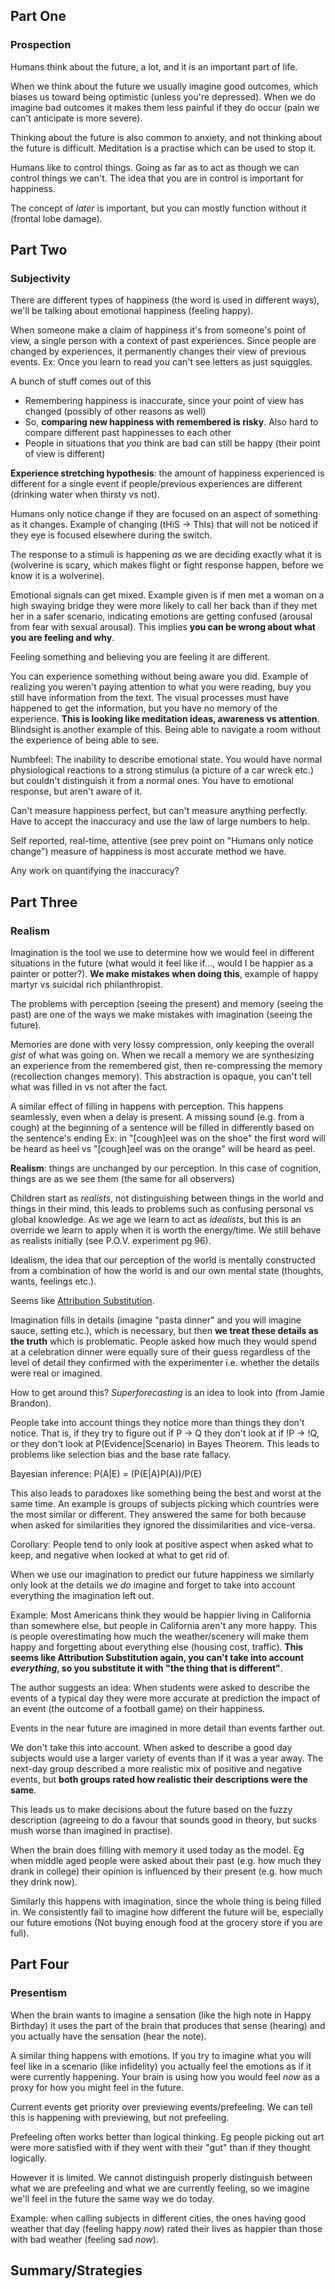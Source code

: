 ## Part One
### Prospection
Humans think about the future, a lot, and it is an important part of life.

When we think about the future we usually imagine good outcomes, which biases us toward being optimistic (unless you're depressed). When we do imagine bad outcomes it makes them less painful if they do occur (pain we can't anticipate is more severe).

Thinking about the future is also common to anxiety, and not thinking about the future is difficult. Meditation is a practise which can be used to stop it.

Humans like to control things. Going as far as to act as though we can control things we can't. The idea that you are in control is important for happiness.

The concept of *later* is important, but you can mostly function without it (frontal lobe damage).

## Part Two
### Subjectivity
There are different types of happiness (the word is used in different ways), we'll be talking about emotional happiness (feeling happy).

When someone make a claim of happiness it's from someone's point of view, a single person with a context of past experiences. Since people are changed by experiences, it permanently changes their view of previous events. Ex: Once you learn to read you can't see letters as just squiggles.

A bunch of stuff comes out of this

* Remembering happiness is inaccurate, since your point of view has changed (possibly of other reasons as well)
* So, __comparing new happiness with remembered is risky__. Also hard to compare different past happinesses to each other
* People in situations that *you* think are bad can still be happy (their point of view is different)

__Experience stretching hypothesis__: the amount of happiness experienced is different for a single event if people/previous experiences are different (drinking water when thirsty vs not).

Humans only notice change if they are focused on an aspect of something as it changes. Example of changing (tHiS -> ThIs) that will not be noticed if they eye is focused elsewhere during the switch.

The response to a stimuli is happening *as* we are deciding exactly what it is (wolverine is scary, which makes flight or fight response happen, before we know it is a wolverine).

Emotional signals can get mixed. Example given is if men met a woman on a high swaying bridge they were more likely to call her back than if they met her in a safer scenario, indicating emotions are getting confused (arousal from fear with sexual arousal). This implies __you can be wrong about what you are feeling and why__.

Feeling something and believing you are feeling it are different.

You can experience something without being aware you did. Example of realizing you weren't paying attention to what you were reading, buy you still have information from the text. The visual processes must have happened to get the information, but you have no memory of the experience. __This is looking like meditation ideas, awareness vs attention__. Blindsight is another example of this. Being able to navigate a room without the experience of being able to see.

Numbfeel: The inability to describe emotional state. You would have normal physiological reactions to a strong stimulus (a picture of a car wreck etc.) but couldn't distinguish it from a normal ones. You have to emotional response, but aren't aware of it.

Can't measure happiness perfect, but can't measure anything perfectly. Have to accept the inaccuracy and use the law of large numbers to help.

Self reported, real-time, attentive (see prev point on "Humans only notice change") measure of happiness is most accurate method we have.

Any work on quantifying the inaccuracy?

## Part Three
### Realism
Imagination is the tool we use to determine how we would feel in different situations in the future (what would it feel like if..., would I be happier as a painter or potter?). __We make mistakes when doing this__, example of happy martyr vs suicidal rich philanthropist.

The problems with perception (seeing the present) and memory (seeing the past) are one of the ways we make mistakes with imagination (seeing the future).

Memories are done with very lossy compression, only keeping the overall *gist* of what was going on. When we recall a memory we are synthesizing an experience from the remembered gist, then re-compressing the memory (recollection changes memory). This abstraction is opaque, you can't tell what was filled in vs not after the fact.

A similar effect of filling in happens with perception. This happens seamlessly, even when a delay is present. A missing sound (e.g. from a cough) at the beginning of a sentence will be filled in differently based on the sentence's ending Ex: in "[cough]eel was on the shoe" the first word will be heard as heel vs "[cough]eel was on the orange" will be heard as peel.

__Realism__: things are unchanged by our perception. In this case of cognition, things are as we see them (the same for all observers)

Children start as *realists*, not distinguishing between things in the world and things in their mind, this leads to problems such as confusing personal vs global knowledge. As we age we learn to act as *idealists*, but this is an override we learn to apply when it is worth the energy/time. We still behave as realists initially (see P.O.V. experiment pg 96).

Idealism, the idea that our perception of the world is mentally constructed from a combination of how the world is and our own mental state (thoughts, wants, feelings etc.).

Seems like [Attribution Substitution](https://en.wikipedia.org/wiki/Attribute_substitution).

Imagination fills in details (imagine "pasta dinner" and you will imagine sauce, setting etc.), which is necessary, but then __we treat these details as the truth__ which is problematic. People asked how much they would spend at a celebration dinner were equally sure of their guess regardless of the level of detail they confirmed with the experimenter i.e. whether the details were real or imagined. 

How to get around this? *Superforecasting* is an idea to look into (from Jamie Brandon).

People take into account things they notice more than things they don't notice. That is, if they try to figure out if P -> Q they don't look at if !P -> !Q, or they don't look at P(Evidence|Scenario) in Bayes Theorem. This leads to problems like selection bias and the base rate fallacy.

Bayesian inference: P(A|E) = (P(E|A)P(A))/P(E)

This also leads to paradoxes like something being the best and worst at the same time. An example is groups of subjects picking which countries were the most similar or different. They answered the same for both because when asked for similarities they ignored the dissimilarities and vice-versa.

Corollary: People tend to only look at positive aspect when asked what to keep, and negative when looked at what to get rid of.

When we use our imagination to predict our future happiness we similarly only look at the details we *do* imagine and forget to take into account everything the imagination left out.

Example: Most Americans think they would be happier living in California than somewhere else, but people in California aren't any more happy. This is people overestimating how much the weather/scenery will make them happy and forgetting about everything else (housing cost, traffic). __This seems like Attribution Substitution again, you can't take into account *everything*, so you substitute it with "the thing that is different"__.

The author suggests an idea: When students were asked to describe the events of a typical day they were more accurate at prediction the impact of an event (the outcome of a football game) on their happiness.

Events in the near future are imagined in more detail than events farther out.

We don't take this into account. When asked to describe a good day subjects would use a larger variety of events than if it was a year away. The next-day group described a more realistic mix of positive and negative events, but __both groups rated how realistic their descriptions were the same__.

This leads us to make decisions about the future based on the fuzzy description (agreeing to do a favour that sounds good in theory, but sucks mush worse than imagined in practise).

When the brain does filling with memory it used today as the model. Eg when middle aged people were asked about their past (e.g. how much they drank in college) their opinion is influenced by their present (e.g. how much they drink now).

Similarly this happens with imagination, since the whole thing is being filled in. We consistently fail to imagine how different the future will be, especially our future emotions (Not buying enough food at the grocery store if you are full).

## Part Four
### Presentism
When the brain wants to imagine a sensation (like the high note in Happy Birthday) it uses the part of the brain that produces that sense (hearing) and you actually have the sensation (hear the note).

A similar thing happens with emotions. If you try to imagine what you will feel like in a scenario (like infidelity) you actually feel the emotions as if it were currently happening. Your brain is using how you would feel *now* as a proxy for how you might feel in the future.

Current events get priority over previewing events/prefeeling. We can tell this is happening with previewing, but not prefeeling.

Prefeeling often works better than logical thinking. Eg people picking out art were more satisfied with if they went with their "gut" than if they thought logically.

However it is limited. We cannot distinguish properly distinguish between what we are prefeeling and what we are currently feeling, so we imagine we'll feel in the future the same way we do today.

Example: when calling subjects in different cities, the ones having good weather that day (feeling happy *now*) rated their lives as happier than those with bad weather (feeling sad *now*).



## Summary/Strategies
